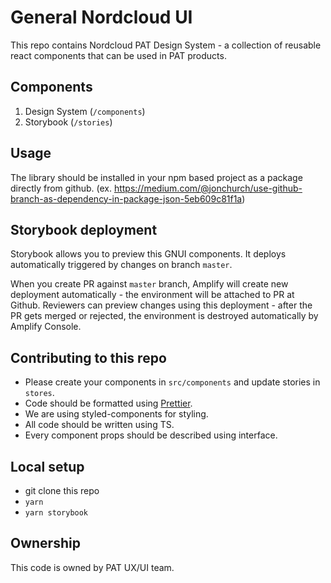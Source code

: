 # General Nordcloud UI

This repo contains Nordcloud PAT Design System - a collection of reusable react components that can be used in PAT products.

## Components

1. Design System (`/components`)
2. Storybook (`/stories`)

## Usage

The library should be installed in your npm based project as a package directly from github.
(ex. https://medium.com/@jonchurch/use-github-branch-as-dependency-in-package-json-5eb609c81f1a)

## Storybook deployment

Storybook allows you to preview this GNUI components. It deploys automatically triggered by changes on branch `master`.

When you create PR against `master` branch, Amplify will create new deployment automatically - the environment will be attached to PR at Github. Reviewers can preview changes using this deployment - after the PR gets merged or rejected, the environment is destroyed automatically by Amplify Console.

## Contributing to this repo

- Please create your components in `src/components` and update stories in `stores`.
- Code should be formatted using [Prettier](https://prettier.io/).
- We are using styled-components for styling.
- All code should be written using TS.
- Every component props should be described using interface.

## Local setup

- git clone this repo
- `yarn`
- `yarn storybook`

## Ownership

This code is owned by PAT UX/UI team.
